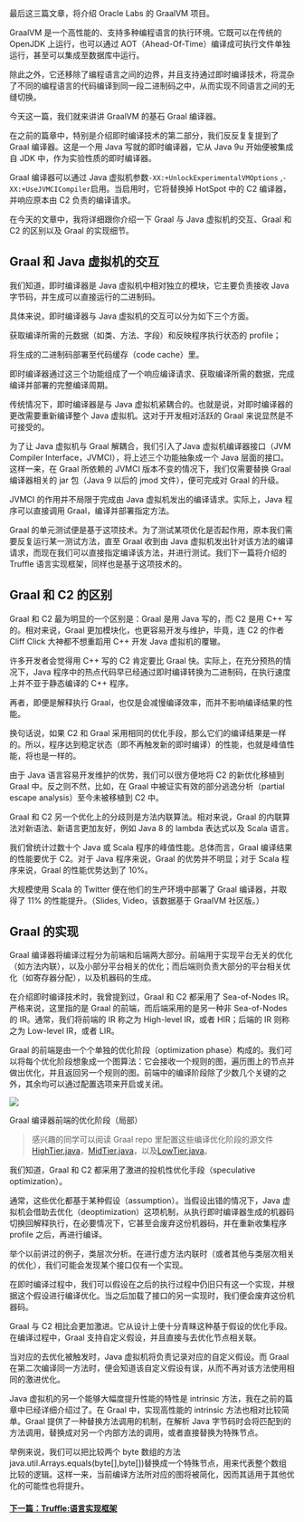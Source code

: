 最后这三篇文章，将介绍 Oracle Labs 的 GraalVM 项目。

GraalVM 是一个高性能的、支持多种编程语言的执行环境。它既可以在传统的 OpenJDK 上运行，也可以通过 AOT（Ahead-Of-Time）编译成可执行文件单独运行，甚至可以集成至数据库中运行。

除此之外，它还移除了编程语言之间的边界，并且支持通过即时编译技术，将混杂了不同的编程语言的代码编译到同一段二进制码之中，从而实现不同语言之间的无缝切换。

今天这一篇，我们就来讲讲 GraalVM 的基石 Graal 编译器。

在之前的篇章中，特别是介绍即时编译技术的第二部分，我们反反复复提到了 Graal 编译器。这是一个用 Java 写就的即时编译器，它从 Java 9u 开始便被集成自 JDK 中，作为实验性质的即时编译器。

Graal 编译器可以通过 Java 虚拟机参数`-XX:+UnlockExperimentalVMOptions` ,`-XX:+UseJVMCICompiler`启用。当启用时，它将替换掉 HotSpot 中的 C2 编译器，并响应原本由 C2 负责的编译请求。

在今天的文章中，我将详细跟你介绍一下 Graal 与 Java 虚拟机的交互、Graal 和 C2 的区别以及 Graal 的实现细节。

## Graal 和 Java 虚拟机的交互

我们知道，即时编译器是 Java 虚拟机中相对独立的模块，它主要负责接收 Java 字节码，并生成可以直接运行的二进制码。

具体来说，即时编译器与 Java 虚拟机的交互可以分为如下三个方面。

获取编译所需的元数据（如类、方法、字段）和反映程序执行状态的 profile；

将生成的二进制码部署至代码缓存（code cache）里。

即时编译器通过这三个功能组成了一个响应编译请求、获取编译所需的数据，完成编译并部署的完整编译周期。

传统情况下，即时编译器是与 Java 虚拟机紧耦合的。也就是说，对即时编译器的更改需要重新编译整个 Java 虚拟机。这对于开发相对活跃的 Graal 来说显然是不可接受的。

为了让 Java 虚拟机与 Graal 解耦合，我们引入了Java 虚拟机编译器接口（JVM Compiler Interface，JVMCI），将上述三个功能抽象成一个 Java 层面的接口。这样一来，在 Graal 所依赖的 JVMCI 版本不变的情况下，我们仅需要替换 Graal 编译器相关的 jar 包（Java 9 以后的 jmod 文件），便可完成对 Graal 的升级。

JVMCI 的作用并不局限于完成由 Java 虚拟机发出的编译请求。实际上，Java 程序可以直接调用 Graal，编译并部署指定方法。

Graal 的单元测试便是基于这项技术。为了测试某项优化是否起作用，原本我们需要反复运行某一测试方法，直至 Graal 收到由 Java 虚拟机发出针对该方法的编译请求，而现在我们可以直接指定编译该方法，并进行测试。我们下一篇将介绍的 Truffle 语言实现框架，同样也是基于这项技术的。

## Graal 和 C2 的区别

Graal 和 C2 最为明显的一个区别是：Graal 是用 Java 写的，而 C2 是用 C++ 写的。相对来说，Graal 更加模块化，也更容易开发与维护，毕竟，连 C2 的作者 Cliff Click 大神都不想重蹈用 C++ 开发 Java 虚拟机的覆辙。

许多开发者会觉得用 C++ 写的 C2 肯定要比 Graal 快。实际上，在充分预热的情况下，Java 程序中的热点代码早已经通过即时编译转换为二进制码，在执行速度上并不亚于静态编译的 C++ 程序。

再者，即便是解释执行 Graal，也仅是会减慢编译效率，而并不影响编译结果的性能。

换句话说，如果 C2 和 Graal 采用相同的优化手段，那么它们的编译结果是一样的。所以，程序达到稳定状态（即不再触发新的即时编译）的性能，也就是峰值性能，将也是一样的。

由于 Java 语言容易开发维护的优势，我们可以很方便地将 C2 的新优化移植到 Graal 中。反之则不然，比如，在 Graal 中被证实有效的部分逃逸分析（partial escape analysis）至今未被移植到 C2 中。

Graal 和 C2 另一个优化上的分歧则是方法内联算法。相对来说，Graal 的内联算法对新语法、新语言更加友好，例如 Java 8 的 lambda 表达式以及 Scala 语言。

我们曾统计过数十个 Java 或 Scala 程序的峰值性能。总体而言，Graal 编译结果的性能要优于 C2。对于 Java 程序来说，Graal 的优势并不明显；对于 Scala 程序来说，Graal 的性能优势达到了 10%。

大规模使用 Scala 的 Twitter 便在他们的生产环境中部署了 Graal 编译器，并取得了 11% 的性能提升。（Slides, Video，该数据基于 GraalVM 社区版。）

## Graal 的实现

Graal 编译器将编译过程分为前端和后端两大部分。前端用于实现平台无关的优化（如方法内联），以及小部分平台相关的优化；而后端则负责大部分的平台相关优化（如寄存器分配），以及机器码的生成。

在介绍即时编译技术时，我曾提到过，Graal 和 C2 都采用了 Sea-of-Nodes IR。严格来说，这里指的是 Graal 的前端，而后端采用的是另一种非 Sea-of-Nodes 的 IR。通常，我们将前端的 IR 称之为 High-level IR，或者 HIR；后端的 IR 则称之为 Low-level IR，或者 LIR。

Graal 的前端是由一个个单独的优化阶段（optimization phase）构成的。我们可以将每个优化阶段想象成一个图算法：它会接收一个规则的图，遍历图上的节点并做出优化，并且返回另一个规则的图。前端中的编译阶段除了少数几个关键的之外，其余均可以通过配置选项来开启或关闭。

![](https://static001.geekbang.org/resource/image/d9/b8/d9772c569c25eabb7c2e7af53878e3b8.png)

Graal 编译器前端的优化阶段（局部）

>感兴趣的同学可以阅读 Graal repo 里配置这些编译优化阶段的源文件[HighTier.java](https://github.com/oracle/graal/blob/master/compiler/src/org.graalvm.compiler.core/src/org/graalvm/compiler/core/phases/HighTier.java)，[MidTier.java](https://github.com/oracle/graal/blob/master/compiler/src/org.graalvm.compiler.core/src/org/graalvm/compiler/core/phases/MidTier.java)，以及[LowTier.java](https://github.com/oracle/graal/blob/master/compiler/src/org.graalvm.compiler.core/src/org/graalvm/compiler/core/phases/LowTier.java)。

我们知道，Graal 和 C2 都采用了激进的投机性优化手段（speculative optimization）。

通常，这些优化都基于某种假设（assumption）。当假设出错的情况下，Java 虚拟机会借助去优化（deoptimization）这项机制，从执行即时编译器生成的机器码切换回解释执行，在必要情况下，它甚至会废弃这份机器码，并在重新收集程序 profile 之后，再进行编译。

举个以前讲过的例子，类层次分析。在进行虚方法内联时（或者其他与类层次相关的优化），我们可能会发现某个接口仅有一个实现。

在即时编译过程中，我们可以假设在之后的执行过程中仍旧只有这一个实现，并根据这个假设进行编译优化。当之后加载了接口的另一实现时，我们便会废弃这份机器码。

Graal 与 C2 相比会更加激进。它从设计上便十分青睐这种基于假设的优化手段。在编译过程中，Graal 支持自定义假设，并且直接与去优化节点相关联。

当对应的去优化被触发时，Java 虚拟机将负责记录对应的自定义假设。而 Graal 在第二次编译同一方法时，便会知道该自定义假设有误，从而不再对该方法使用相同的激进优化。

Java 虚拟机的另一个能够大幅度提升性能的特性是 intrinsic 方法，我在之前的篇章中已经详细介绍过了。在 Graal 中，实现高性能的 intrinsic 方法也相对比较简单。Graal 提供了一种替换方法调用的机制，在解析 Java 字节码时会将匹配到的方法调用，替换成对另一个内部方法的调用，或者直接替换为特殊节点。

举例来说，我们可以把比较两个 byte 数组的方法java.util.Arrays.equals(byte\[\],byte\[\])替换成一个特殊节点，用来代表整个数组比较的逻辑。这样一来，当前编译方法所对应的图将被简化，因而其适用于其他优化的可能性也将提升。

#### [下一篇：Truffle:语言实现框架](36.lang-impl-framework-truffle.md)
